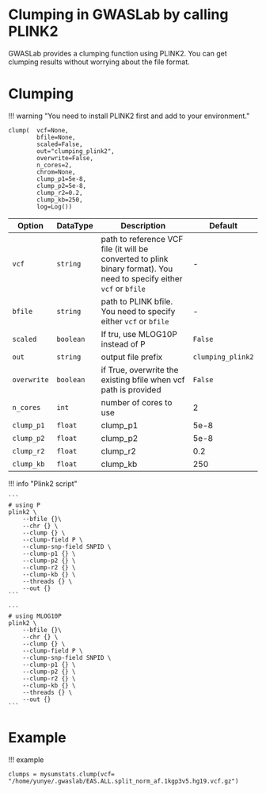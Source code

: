 # Clumping in GWASLab by calling PLINK2

GWASLab provides a clumping function using PLINK2. 
You can get clumping results without worrying about the file format.  

# Clumping 

!!! warning "You need to install PLINK2 first and add to your environment."

```
clump(  vcf=None, 
        bfile=None,
        scaled=False, 
        out="clumping_plink2", 
        overwrite=False, 
        n_cores=2, 
        chrom=None, 
        clump_p1=5e-8, 
        clump_p2=5e-8, 
        clump_r2=0.2, 
        clump_kb=250,
        log=Log())
```

|Option|DataType|Description|Default|
|-|-|-|-|
|`vcf`|`string`|path to reference VCF file (it will be converted to plink binary format). You need to specify either `vcf` or `bfile`|-|
|`bfile`|`string`|path to PLINK bfile. You need to specify either `vcf` or `bfile`|-|
|`scaled`|`boolean`|If tru, use MLOG10P instead of P|`False`|
|`out`|`string`|output file prefix|`clumping_plink2`|
|`overwrite`|`boolean`|if True, overwrite the existing bfile when vcf path is provided|`False`|
|`n_cores`|`int`|number of cores to use|2|
|`clump_p1`|`float`|clump_p1|5e-8|
|`clump_p2`|`float`|clump_p2|5e-8|
|`clump_r2`|`float`|clump_r2|0.2|
|`clump_kb`|`float`|clump_kb|250|


!!! info "Plink2 script" 
    
    ```
    # using P
    plink2 \
        --bfile {}\
        --chr {} \
        --clump {} \
        --clump-field P \
        --clump-snp-field SNPID \
        --clump-p1 {} \
        --clump-p2 {} \
        --clump-r2 {} \
        --clump-kb {} \
        --threads {} \
        --out {}
    ```
    
    ```
    # using MLOG10P
    plink2 \
        --bfile {}\
        --chr {} \
        --clump {} \
        --clump-field P \
        --clump-snp-field SNPID \
        --clump-p1 {} \
        --clump-p2 {} \
        --clump-r2 {} \
        --clump-kb {} \
        --threads {} \
        --out {}
    ```

# Example 

!!! example

```
clumps = mysumstats.clump(vcf= "/home/yunye/.gwaslab/EAS.ALL.split_norm_af.1kgp3v5.hg19.vcf.gz")



```